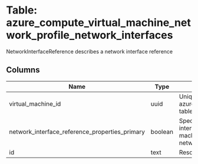 
# Table: azure_compute_virtual_machine_network_profile_network_interfaces
NetworkInterfaceReference describes a network interface reference
## Columns
| Name        | Type           | Description  |
| ------------- | ------------- | -----  |
|virtual_machine_id|uuid|Unique ID of azure_compute_virtual_machines table (FK)|
|network_interface_reference_properties_primary|boolean|Specifies the primary network interface in case the virtual machine has more than 1 network interface|
|id|text|Resource Id|
